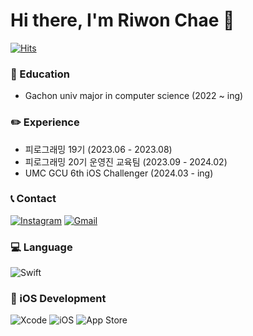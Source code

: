 # Hi there, I'm Riwon Chae 👋

[![Hits](https://hits.seeyoufarm.com/api/count/incr/badge.svg?url=https%3A%2F%2Fgithub.com%2Fcherry-p0p&count_bg=%23ACACFF&title_bg=%23C235AF&icon=googlefit.svg&icon_color=%23FFFAFA&title=hits&edge_flat=false)](https://hits.seeyoufarm.com)

### 🏫 Education
- Gachon univ major in computer science (2022 ~ ing)

### ✏️ Experience
- 피로그래밍 19기 (2023.06 - 2023.08)
- 피로그래밍 20기 운영진 교육팀 (2023.09 - 2024.02)
- UMC GCU 6th iOS Challenger (2024.03 - ing)

### 📞 Contact
[![Instagram](https://img.shields.io/badge/Instagram-E4405F?style=for-the-badge&logo=Instagram&logoColor=white)](https://www.instagram.com/_wooon_ee/)
[![Gmail](https://img.shields.io/badge/Gmail-EA4335?style=for-the-badge&logo=Gmail&logoColor=white)](mailto:cherrypop3678@gmail.com)

### 💻 Language
![Swift](https://img.shields.io/badge/Swift-F05138?style=for-the-badge&logo=Swift&logoColor=white)

### 🍏 iOS Development
![Xcode](https://img.shields.io/badge/Xcode-147EFB?style=for-the-badge&logo=Xcode&logoColor=white)
![iOS](https://img.shields.io/badge/iOS-000000?style=for-the-badge&logo=iOS&logoColor=white)
![App Store](https://img.shields.io/badge/App%20Store-0D96F6?style=for-the-badge&logo=App%20Store&logoColor=white)
